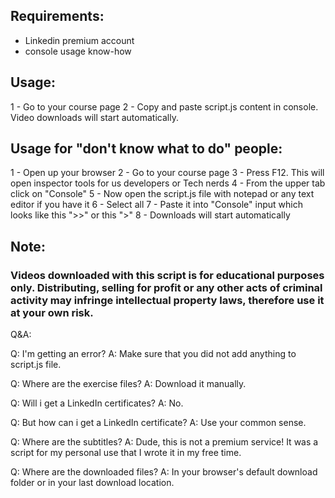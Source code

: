 ## Requirements:
- Linkedin premium account
- console usage know-how

## Usage:
1 - Go to your course page
2 - Copy and paste script.js content in console. Video downloads will start automatically.

## Usage for "don't know what to do" people:

1 - Open up your browser
2 - Go to your course page
3 - Press F12. This will open inspector tools for us developers or Tech nerds
4 - From the upper tab click on "Console"
5 - Now open the script.js file with notepad or any text editor if you have it
6 - Select all
7 - Paste it into "Console" input which looks like this ">>" or this ">"
8 - Downloads will start automatically

## Note:

### Videos downloaded with this script is for educational purposes only. Distributing, selling for profit or any other acts of criminal activity may infringe intellectual property laws, therefore use it at your own risk.

Q&A:

Q: I'm getting an error?
A: Make sure that you did not add anything to script.js file.

Q: Where are the exercise files?
A: Download it manually.

Q: Will i get a LinkedIn certificates?
A: No.

Q: But how can i get a LinkedIn certificate?
A: Use your common sense.

Q: Where are the subtitles?
A: Dude, this is not a premium service! It was a script for my personal use that I wrote it in my free time.

Q: Where are the downloaded files?
A: In your browser's default download folder or in your last download location.
